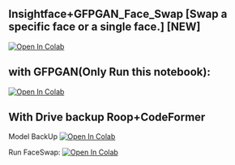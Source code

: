 ## Insightface+GFPGAN_Face_Swap [Swap a specific face or a single face.] [NEW]
[![Open In Colab](https://colab.research.google.com/assets/colab-badge.svg)](https://colab.research.google.com/github/neuralfalcon/Roop-Image-FaceSwap/blob/main/Insightface%2BGFPGAN_Face_Swap.ipynb)


## with GFPGAN(Only Run this notebook):
[![Open In Colab](https://colab.research.google.com/assets/colab-badge.svg)](https://colab.research.google.com/github/neuralfalcon/Roop-Image-FaceSwap/blob/main/insightface%2Bgfggan_face_swap.ipynb)


## With Drive backup Roop+CodeFormer
Model BackUp
[![Open In Colab](https://colab.research.google.com/assets/colab-badge.svg)](https://colab.research.google.com/github/neuralfalcon/Roop-Image-FaceSwap/blob/main/Roop_image_Face_Swap_Backup.ipynb)

Run FaceSwap:
[![Open In Colab](https://colab.research.google.com/assets/colab-badge.svg)](https://colab.research.google.com/github/neuralfalcon/Roop-Image-FaceSwap/blob/main/Roop_image_Face_Swap_colab.ipynb)

